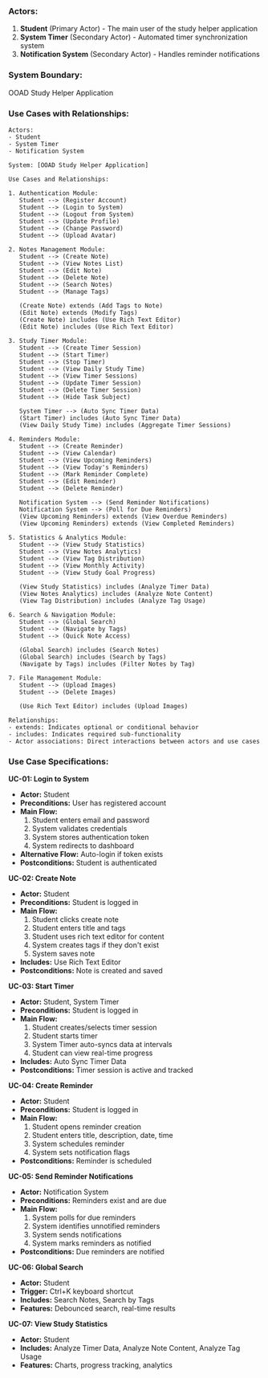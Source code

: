 ### **Actors:**

1. **Student** (Primary Actor) - The main user of the study helper application
2. **System Timer** (Secondary Actor) - Automated timer synchronization system
3. **Notification System** (Secondary Actor) - Handles reminder notifications

### **System Boundary:**

OOAD Study Helper Application

### **Use Cases with Relationships:**

```
Actors:
- Student
- System Timer
- Notification System

System: [OOAD Study Helper Application]

Use Cases and Relationships:

1. Authentication Module:
   Student --> (Register Account)
   Student --> (Login to System)
   Student --> (Logout from System)
   Student --> (Update Profile)
   Student --> (Change Password)
   Student --> (Upload Avatar)

2. Notes Management Module:
   Student --> (Create Note)
   Student --> (View Notes List)
   Student --> (Edit Note)
   Student --> (Delete Note)
   Student --> (Search Notes)
   Student --> (Manage Tags)

   (Create Note) extends (Add Tags to Note)
   (Edit Note) extends (Modify Tags)
   (Create Note) includes (Use Rich Text Editor)
   (Edit Note) includes (Use Rich Text Editor)

3. Study Timer Module:
   Student --> (Create Timer Session)
   Student --> (Start Timer)
   Student --> (Stop Timer)
   Student --> (View Daily Study Time)
   Student --> (View Timer Sessions)
   Student --> (Update Timer Session)
   Student --> (Delete Timer Session)
   Student --> (Hide Task Subject)

   System Timer --> (Auto Sync Timer Data)
   (Start Timer) includes (Auto Sync Timer Data)
   (View Daily Study Time) includes (Aggregate Timer Sessions)

4. Reminders Module:
   Student --> (Create Reminder)
   Student --> (View Calendar)
   Student --> (View Upcoming Reminders)
   Student --> (View Today's Reminders)
   Student --> (Mark Reminder Complete)
   Student --> (Edit Reminder)
   Student --> (Delete Reminder)

   Notification System --> (Send Reminder Notifications)
   Notification System --> (Poll for Due Reminders)
   (View Upcoming Reminders) extends (View Overdue Reminders)
   (View Upcoming Reminders) extends (View Completed Reminders)

5. Statistics & Analytics Module:
   Student --> (View Study Statistics)
   Student --> (View Notes Analytics)
   Student --> (View Tag Distribution)
   Student --> (View Monthly Activity)
   Student --> (View Study Goal Progress)

   (View Study Statistics) includes (Analyze Timer Data)
   (View Notes Analytics) includes (Analyze Note Content)
   (View Tag Distribution) includes (Analyze Tag Usage)

6. Search & Navigation Module:
   Student --> (Global Search)
   Student --> (Navigate by Tags)
   Student --> (Quick Note Access)

   (Global Search) includes (Search Notes)
   (Global Search) includes (Search by Tags)
   (Navigate by Tags) includes (Filter Notes by Tag)

7. File Management Module:
   Student --> (Upload Images)
   Student --> (Delete Images)

   (Use Rich Text Editor) includes (Upload Images)

Relationships:
- extends: Indicates optional or conditional behavior
- includes: Indicates required sub-functionality
- Actor associations: Direct interactions between actors and use cases
```

### **Use Case Specifications:**

**UC-01: Login to System**

- **Actor:** Student
- **Preconditions:** User has registered account
- **Main Flow:**
  1. Student enters email and password
  2. System validates credentials
  3. System stores authentication token
  4. System redirects to dashboard
- **Alternative Flow:** Auto-login if token exists
- **Postconditions:** Student is authenticated

**UC-02: Create Note**

- **Actor:** Student
- **Preconditions:** Student is logged in
- **Main Flow:**
  1. Student clicks create note
  2. Student enters title and tags
  3. Student uses rich text editor for content
  4. System creates tags if they don't exist
  5. System saves note
- **Includes:** Use Rich Text Editor
- **Postconditions:** Note is created and saved

**UC-03: Start Timer**

- **Actor:** Student, System Timer
- **Preconditions:** Student is logged in
- **Main Flow:**
  1. Student creates/selects timer session
  2. Student starts timer
  3. System Timer auto-syncs data at intervals
  4. Student can view real-time progress
- **Includes:** Auto Sync Timer Data
- **Postconditions:** Timer session is active and tracked

**UC-04: Create Reminder**

- **Actor:** Student
- **Preconditions:** Student is logged in
- **Main Flow:**
  1. Student opens reminder creation
  2. Student enters title, description, date, time
  3. System schedules reminder
  4. System sets notification flags
- **Postconditions:** Reminder is scheduled

**UC-05: Send Reminder Notifications**

- **Actor:** Notification System
- **Preconditions:** Reminders exist and are due
- **Main Flow:**
  1. System polls for due reminders
  2. System identifies unnotified reminders
  3. System sends notifications
  4. System marks reminders as notified
- **Postconditions:** Due reminders are notified

**UC-06: Global Search**

- **Actor:** Student
- **Trigger:** Ctrl+K keyboard shortcut
- **Includes:** Search Notes, Search by Tags
- **Features:** Debounced search, real-time results

**UC-07: View Study Statistics**

- **Actor:** Student
- **Includes:** Analyze Timer Data, Analyze Note Content, Analyze Tag Usage
- **Features:** Charts, progress tracking, analytics

